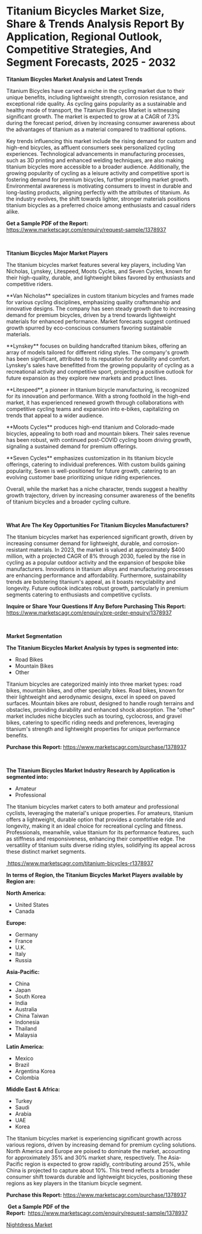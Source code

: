 <p><h1>Titanium Bicycles Market Size, Share & Trends Analysis Report By Application, Regional Outlook, Competitive Strategies, And Segment Forecasts, 2025 - 2032</h1></p><p><strong>Titanium Bicycles Market Analysis and Latest Trends</strong></p>
<p><p>Titanium Bicycles have carved a niche in the cycling market due to their unique benefits, including lightweight strength, corrosion resistance, and exceptional ride quality. As cycling gains popularity as a sustainable and healthy mode of transport, the Titanium Bicycles Market is witnessing significant growth. The market is expected to grow at a CAGR of 7.3% during the forecast period, driven by increasing consumer awareness about the advantages of titanium as a material compared to traditional options.</p><p>Key trends influencing this market include the rising demand for custom and high-end bicycles, as affluent consumers seek personalized cycling experiences. Technological advancements in manufacturing processes, such as 3D printing and enhanced welding techniques, are also making titanium bicycles more accessible to a broader audience. Additionally, the growing popularity of cycling as a leisure activity and competitive sport is fostering demand for premium bicycles, further propelling market growth. Environmental awareness is motivating consumers to invest in durable and long-lasting products, aligning perfectly with the attributes of titanium. As the industry evolves, the shift towards lighter, stronger materials positions titanium bicycles as a preferred choice among enthusiasts and casual riders alike.</p></p>
<p><strong>Get a Sample PDF of the Report:&nbsp;</strong> <a href="https://www.marketscagr.com/enquiry/request-sample/1378937?utm_campaign=1879&utm_medium=2&utm_source=Github&utm_content=ia&utm_term=05022025&utm_id=titanium-bicycles">https://www.marketscagr.com/enquiry/request-sample/1378937</a></p>
<p>&nbsp;</p>
<p><strong>Titanium Bicycles Major Market Players</strong></p>
<p><p>The titanium bicycles market features several key players, including Van Nicholas, Lynskey, Litespeed, Moots Cycles, and Seven Cycles, known for their high-quality, durable, and lightweight bikes favored by enthusiasts and competitive riders.</p><p>**Van Nicholas** specializes in custom titanium bicycles and frames made for various cycling disciplines, emphasizing quality craftsmanship and innovative designs. The company has seen steady growth due to increasing demand for premium bicycles, driven by a trend towards lightweight materials for enhanced performance. Market forecasts suggest continued growth spurred by eco-conscious consumers favoring sustainable materials.</p><p>**Lynskey** focuses on building handcrafted titanium bikes, offering an array of models tailored for different riding styles. The company's growth has been significant, attributed to its reputation for durability and comfort. Lynskey's sales have benefitted from the growing popularity of cycling as a recreational activity and competitive sport, projecting a positive outlook for future expansion as they explore new markets and product lines.</p><p>**Litespeed**, a pioneer in titanium bicycle manufacturing, is recognized for its innovation and performance. With a strong foothold in the high-end market, it has experienced renewed growth through collaborations with competitive cycling teams and expansion into e-bikes, capitalizing on trends that appeal to a wider audience.</p><p>**Moots Cycles** produces high-end titanium and Colorado-made bicycles, appealing to both road and mountain bikers. Their sales revenue has been robust, with continued post-COVID cycling boom driving growth, signaling a sustained demand for premium offerings.</p><p>**Seven Cycles** emphasizes customization in its titanium bicycle offerings, catering to individual preferences. With custom builds gaining popularity, Seven is well-positioned for future growth, catering to an evolving customer base prioritizing unique riding experiences.</p><p>Overall, while the market has a niche character, trends suggest a healthy growth trajectory, driven by increasing consumer awareness of the benefits of titanium bicycles and a broader cycling culture.</p></p>
<p>&nbsp;</p>
<p><strong>What Are The Key Opportunities For Titanium Bicycles Manufacturers?</strong></p>
<p><p>The titanium bicycles market has experienced significant growth, driven by increasing consumer demand for lightweight, durable, and corrosion-resistant materials. In 2023, the market is valued at approximately $400 million, with a projected CAGR of 8% through 2030, fueled by the rise in cycling as a popular outdoor activity and the expansion of bespoke bike manufacturers. Innovations in titanium alloys and manufacturing processes are enhancing performance and affordability. Furthermore, sustainability trends are bolstering titanium's appeal, as it boasts recyclability and longevity. Future outlook indicates robust growth, particularly in premium segments catering to enthusiasts and competitive cyclists.</p></p>
<p><strong>Inquire or Share Your Questions If Any Before Purchasing This Report:</strong> <a href="https://www.marketscagr.com/enquiry/pre-order-enquiry/1378937?utm_campaign=1879&utm_medium=2&utm_source=Github&utm_content=ia&utm_term=05022025&utm_id=titanium-bicycles">https://www.marketscagr.com/enquiry/pre-order-enquiry/1378937</a></p>
<p>&nbsp;</p>
<p><strong>Market Segmentation</strong></p>
<p><strong>The Titanium Bicycles Market Analysis by types is segmented into:</strong></p>
<p><ul><li>Road Bikes</li><li>Mountain Bikes</li><li>Other</li></ul></p>
<p><p>Titanium bicycles are categorized mainly into three market types: road bikes, mountain bikes, and other specialty bikes. Road bikes, known for their lightweight and aerodynamic designs, excel in speed on paved surfaces. Mountain bikes are robust, designed to handle rough terrains and obstacles, providing durability and enhanced shock absorption. The "other" market includes niche bicycles such as touring, cyclocross, and gravel bikes, catering to specific riding needs and preferences, leveraging titanium's strength and lightweight properties for unique performance benefits.</p></p>
<p><strong>Purchase this Report:&nbsp;</strong><a href="https://www.marketscagr.com/purchase/1378937?utm_campaign=1879&utm_medium=2&utm_source=Github&utm_content=ia&utm_term=05022025&utm_id=titanium-bicycles">https://www.marketscagr.com/purchase/1378937</a></p>
<p>&nbsp;</p>
<p><strong>The Titanium Bicycles Market Industry Research by Application is segmented into:</strong></p>
<p><ul><li>Amateur</li><li>Professional</li></ul></p>
<p><p>The titanium bicycles market caters to both amateur and professional cyclists, leveraging the material's unique properties. For amateurs, titanium offers a lightweight, durable option that provides a comfortable ride and longevity, making it an ideal choice for recreational cycling and fitness. Professionals, meanwhile, value titanium for its performance features, such as stiffness and responsiveness, enhancing their competitive edge. The versatility of titanium suits diverse riding styles, solidifying its appeal across these distinct market segments.</p></p>
<p><a href="https://www.marketscagr.com/titanium-bicycles-r1378937?utm_campaign=1879&utm_medium=2&utm_source=Github&utm_content=ia&utm_term=05022025&utm_id=titanium-bicycles">&nbsp;https://www.marketscagr.com/titanium-bicycles-r1378937</a></p>
<p><strong>In terms of Region, the Titanium Bicycles Market Players available by Region are:</strong></p>
<p>
    <p> <strong> North America: </strong>
        <ul>
            <li>United States</li>
            <li>Canada</li>
        </ul>
        </p> 
    <p> <strong> Europe: </strong>
        <ul>
            <li>Germany</li>
            <li>France</li>
            <li>U.K.</li>
            <li>Italy</li>
            <li>Russia</li>
        </ul>
        </p> 
    <p> <strong> Asia-Pacific: </strong>
        <ul>
            <li>China</li>
            <li>Japan</li>
            <li>South Korea</li>
            <li>India</li>
            <li>Australia</li>
            <li>China Taiwan</li>
            <li>Indonesia</li>
            <li>Thailand</li>
            <li>Malaysia</li>
        </ul>
        </p> 
    <p> <strong> Latin America: </strong>
        <ul>
            <li>Mexico</li>
            <li>Brazil</li>
            <li>Argentina Korea</li>
            <li>Colombia</li>
        </ul>
        </p> 
    <p> <strong> Middle East & Africa: </strong>
        <ul>
            <li>Turkey</li>
            <li>Saudi</li>
            <li>Arabia</li>
            <li>UAE</li>
            <li>Korea</li>
        </ul>
    </p>
    </p>
<p><p>The titanium bicycles market is experiencing significant growth across various regions, driven by increasing demand for premium cycling solutions. North America and Europe are poised to dominate the market, accounting for approximately 35% and 30% market share, respectively. The Asia-Pacific region is expected to grow rapidly, contributing around 25%, while China is projected to capture about 10%. This trend reflects a broader consumer shift towards durable and lightweight bicycles, positioning these regions as key players in the titanium bicycle segment.</p></p>
<p><strong>Purchase this Report: </strong><a href="https://www.marketscagr.com/purchase/1378937?utm_campaign=1879&utm_medium=2&utm_source=Github&utm_content=ia&utm_term=05022025&utm_id=titanium-bicycles">https://www.marketscagr.com/purchase/1378937</a></p>
<p>&nbsp;<strong>Get a Sample PDF of the Report:&nbsp;&nbsp;</strong><a href="https://www.marketscagr.com/enquiry/request-sample/1378937?utm_campaign=1879&utm_medium=2&utm_source=Github&utm_content=ia&utm_term=05022025&utm_id=titanium-bicycles">https://www.marketscagr.com/enquiry/request-sample/1378937</a></p>
<p><strong></strong></p>
<p><p><a href="https://github.com/FassouRP/Market-Research-Report-List-7/blob/main/nightdress-market.md?utm_campaign=1879&utm_medium=2&utm_source=Github&utm_content=ia&utm_term=05022025&utm_id=titanium-bicycles">Nightdress Market</a></p></p>